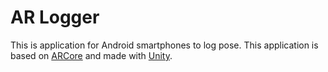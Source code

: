 # AR Logger
This is application for Android smartphones to log pose.
This application is based on [ARCore](https://developers.google.com/ar) and made with [Unity](https://unity.com/ja).
